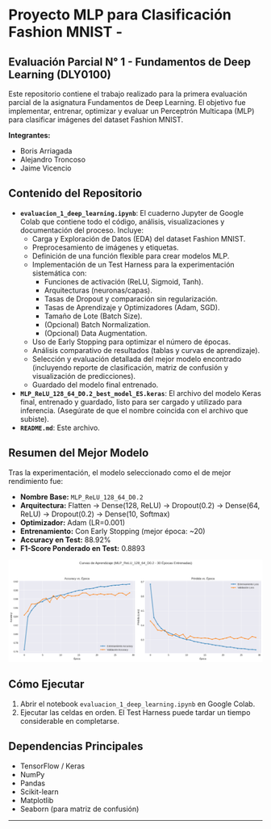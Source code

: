 # Proyecto MLP para Clasificación Fashion MNIST - 
## Evaluación Parcial N° 1 - Fundamentos de Deep Learning (DLY0100)

Este repositorio contiene el trabajo realizado para la primera evaluación parcial de la asignatura Fundamentos de Deep Learning. El objetivo fue implementar, entrenar, optimizar y evaluar un Perceptrón Multicapa (MLP) para clasificar imágenes del dataset Fashion MNIST.

**Integrantes:**
*   Boris Arriagada
*   Alejandro Troncoso
*   Jaime Vicencio

## Contenido del Repositorio

*   **`evaluacion_1_deep_learning.ipynb`**: El cuaderno Jupyter de Google Colab que contiene todo el código, análisis, visualizaciones y documentación del proceso. Incluye:
    *   Carga y Exploración de Datos (EDA) del dataset Fashion MNIST.
    *   Preprocesamiento de imágenes y etiquetas.
    *   Definición de una función flexible para crear modelos MLP.
    *   Implementación de un Test Harness para la experimentación sistemática con:
        *   Funciones de activación (ReLU, Sigmoid, Tanh).
        *   Arquitecturas (neuronas/capas).
        *   Tasas de Dropout y comparación sin regularización.
        *   Tasas de Aprendizaje y Optimizadores (Adam, SGD).
        *   Tamaño de Lote (Batch Size).
        *   (Opcional) Batch Normalization.
        *   (Opcional) Data Augmentation.
    *   Uso de Early Stopping para optimizar el número de épocas.
    *   Análisis comparativo de resultados (tablas y curvas de aprendizaje).
    *   Selección y evaluación detallada del mejor modelo encontrado (incluyendo reporte de clasificación, matriz de confusión y visualización de predicciones).
    *   Guardado del modelo final entrenado.
*   **`MLP_ReLU_128_64_D0.2_best_model_ES.keras`**: El archivo del modelo Keras final, entrenado y guardado, listo para ser cargado y utilizado para inferencia. (Asegúrate de que el nombre coincida con el archivo que subiste).
*   **`README.md`**: Este archivo.

## Resumen del Mejor Modelo

Tras la experimentación, el modelo seleccionado como el de mejor rendimiento fue:

*   **Nombre Base:** `MLP_ReLU_128_64_D0.2` 
*   **Arquitectura:** Flatten -> Dense(128, ReLU) -> Dropout(0.2) -> Dense(64, ReLU) -> Dropout(0.2) -> Dense(10, Softmax)
*   **Optimizador:** Adam (LR=0.001)
*   **Entrenamiento:** Con Early Stopping (mejor época: ~20)
*   **Accuracy en Test:** 88.92% 
*   **F1-Score Ponderado en Test:** 0.8893

<p align="center">
  <img src="curvas.png" alt="Descripción del gráfico" width="700">
</p>


## Cómo Ejecutar

1.  Abrir el notebook `evaluacion_1_deep_learning.ipynb` en Google Colab.
2.  Ejecutar las celdas en orden. El Test Harness puede tardar un tiempo considerable en completarse.

## Dependencias Principales

*   TensorFlow / Keras
*   NumPy
*   Pandas
*   Scikit-learn
*   Matplotlib
*   Seaborn (para matriz de confusión)

---
